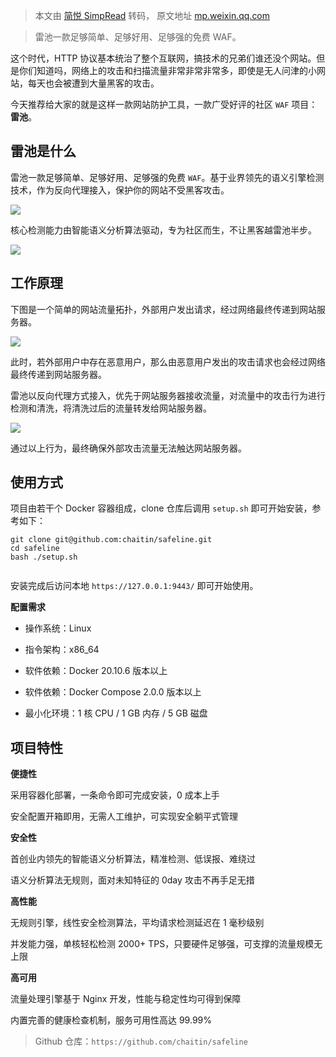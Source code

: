 > 本文由 [简悦 SimpRead](http://ksria.com/simpread/) 转码， 原文地址 [mp.weixin.qq.com](https://mp.weixin.qq.com/s/CO-k2nv-PK0Ij-V5lTbUEQ)

> 雷池一款足够简单、足够好用、足够强的免费 WAF。

这个时代，HTTP 协议基本统治了整个互联网，搞技术的兄弟们谁还没个网站。但是你们知道吗，网络上的攻击和扫描流量非常非常非常多，即使是无人问津的小网站，每天也会被遭到大量黑客的攻击。

今天推荐给大家的就是这样一款网站防护工具，一款广受好评的社区 `WAF` 项目：**雷池**。

雷池是什么
-----

雷池一款足够简单、足够好用、足够强的免费 `WAF`。基于业界领先的语义引擎检测技术，作为反向代理接入，保护你的网站不受黑客攻击。

![](https://mmbiz.qpic.cn/mmbiz_png/5tqrztXFpukfJYloXnkricHH38EtQSEF0HWB1PtGh8NjLGD1sf8ALQoRia9jPPl9ZEic7iaGHoD7JOqKaCZBiaq5eiag/640?wx_fmt=png)

核心检测能力由智能语义分析算法驱动，专为社区而生，不让黑客越雷池半步。

![](https://mmbiz.qpic.cn/mmbiz_png/5tqrztXFpukfJYloXnkricHH38EtQSEF0vhhddWCmQ6D9C7xZAN2A6sxSNsjzuqfKoRNM7j8lDDI2BJwFib5KrbA/640?wx_fmt=png)

工作原理
----

下图是一个简单的网站流量拓扑，外部用户发出请求，经过网络最终传递到网站服务器。

![](https://mmbiz.qpic.cn/mmbiz_png/5tqrztXFpukfJYloXnkricHH38EtQSEF0tbicUCSwiamAlh8MpAc7q3X5CcfPlQQwIDK3znRic4Vnia9qoiccc9pH5Sw/640?wx_fmt=png)

此时，若外部用户中存在恶意用户，那么由恶意用户发出的攻击请求也会经过网络最终传递到网站服务器。

雷池以反向代理方式接入，优先于网站服务器接收流量，对流量中的攻击行为进行检测和清洗，将清洗过后的流量转发给网站服务器。

![](https://mmbiz.qpic.cn/mmbiz_png/5tqrztXFpukfJYloXnkricHH38EtQSEF0kupcEttLreSGOel6s1uZxdOg6iaJagocj9LLM4DEh0hZAXFQn7XPh7w/640?wx_fmt=png)

通过以上行为，最终确保外部攻击流量无法触达网站服务器。

使用方式
----

项目由若干个 Docker 容器组成，clone 仓库后调用 `setup.sh` 即可开始安装，参考如下：

```
git clone git@github.com:chaitin/safeline.git
cd safeline
bash ./setup.sh


```

安装完成后访问本地 `https://127.0.0.1:9443/` 即可开始使用。

**配置需求**

*   操作系统：Linux
    
*   指令架构：x86_64
    
*   软件依赖：Docker 20.10.6 版本以上
    
*   软件依赖：Docker Compose 2.0.0 版本以上
    
*   最小化环境：1 核 CPU / 1 GB 内存 / 5 GB 磁盘
    

项目特性
----

**便捷性**

采用容器化部署，一条命令即可完成安装，0 成本上手

安全配置开箱即用，无需人工维护，可实现安全躺平式管理

**安全性**

首创业内领先的智能语义分析算法，精准检测、低误报、难绕过

语义分析算法无规则，面对未知特征的 0day 攻击不再手足无措

**高性能**

无规则引擎，线性安全检测算法，平均请求检测延迟在 1 毫秒级别

并发能力强，单核轻松检测 2000+ TPS，只要硬件足够强，可支撑的流量规模无上限

**高可用**

流量处理引擎基于 Nginx 开发，性能与稳定性均可得到保障

内置完善的健康检查机制，服务可用性高达 99.99%

> Github 仓库：`https://github.com/chaitin/safeline`